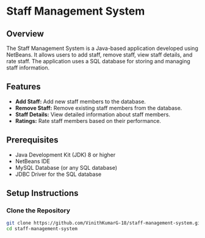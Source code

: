 # Staff Management System

## Overview
The Staff Management System is a Java-based application developed using NetBeans. It allows users to add staff, remove staff, view staff details, and rate staff. The application uses a SQL database for storing and managing staff information.

## Features
- **Add Staff:** Add new staff members to the database.
- **Remove Staff:** Remove existing staff members from the database.
- **Staff Details:** View detailed information about staff members.
- **Ratings:** Rate staff members based on their performance.

## Prerequisites
- Java Development Kit (JDK) 8 or higher
- NetBeans IDE
- MySQL Database (or any SQL database)
- JDBC Driver for the SQL database

## Setup Instructions

### Clone the Repository
```sh
git clone https://github.com/VinithKumarG-18/staff-management-system.git
cd staff-management-system
